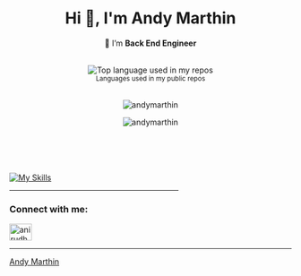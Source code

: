 <h1 align="center">Hi 👋, I'm Andy Marthin</h1>



<div align="center">
  
  🌱 I’m **Back End Engineer**

<br />
  <img width="" src="https://github-readme-stats.vercel.app/api/top-langs/?username=andymarthin&layout=compact&theme=dark&hide_title=1&card_width=300" alt="Top language used in my repos" />
  <br />
  <small>Languages used in my public repos</small>
  <br />
  <br />
  <p>
  <img src="https://github-readme-stats.vercel.app/api?username=andymarthin&show_icons=true&theme=dark&locale=en"
    alt="andymarthin"
  />
  </p>
  <p>
  <img
    src="https://github-readme-streak-stats.herokuapp.com/?user=andymarthin&theme=dark"
    alt="andymarthin"
  />
</p>
</div>

<br /><br /><br /><br />
[![My Skills](https://skillicons.dev/icons?i=ruby,rails,js,ts,react,nextjs,redux,postgres,ansible,aws,gcp,docker,redis,python)](https://skillicons.dev)
<hr width="60%" />
<h3 align="left">Connect with me:</h3>
<p align="left">
  <a href="https://linkedin.com/in/andymarthin" target="blank"
    ><img
      align="center"
      src="https://raw.githubusercontent.com/rahuldkjain/github-profile-readme-generator/master/src/images/icons/Social/linked-in-alt.svg"
      alt="anirudh-rai-072732220"
      height="30"
      width="40"
  /></a>

  ------ 
  [Andy Marthin](https://github.com/andymarthin)
</p>
